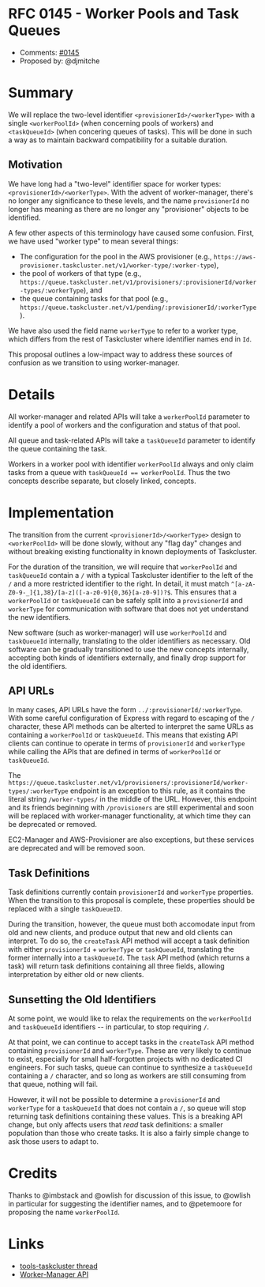 # RFC 0145 - Worker Pools and Task Queues
* Comments: [#0145](https://api.github.com/repos/taskcluster/taskcluster-rfcs/pulls/145)
* Proposed by: @djmitche

# Summary

We will replace the two-level identifier `<provisionerId>/<workerType>` with a single `<workerPoolId>` (when concerning pools of workers) and `<taskQueueId>` (when concering queues of tasks).
This will be done in such a way as to maintain backward compatibility for a suitable duration.

## Motivation

We have long had a "two-level" identifier space for worker types: `<provisionerId>/<workerType>`.
With the advent of worker-manager, there's no longer any significance to these levels, and the name `provisionerId` no longer has meaning as there are no longer any "provisioner" objects to be identified.

A few other aspects of this terminology have caused some confusion.
First, we have used "worker type" to mean several things:
 * The configuration for the pool in the AWS provisioner (e.g., `https://aws-provisioner.taskcluster.net/v1/worker-type/:worker-type`),
 * the pool of workers of that type (e.g., `https://queue.taskcluster.net/v1/provisioners/:provisionerId/worker-types/:workerType`), and
 * the queue containing tasks for that pool (e.g., `https://queue.taskcluster.net/v1/pending/:provisionerId/:workerType`).

We have also used the field name `workerType` to refer to a worker type, which differs from the rest of Taskcluster where identifier names end in `Id`.

This proposal outlines a low-impact way to address these sources of confusion as we transition to using worker-manager.

# Details

All worker-manager and related APIs will take a `workerPoolId` parameter to identify a pool of workers and the configuration and status of that pool.

All queue and task-related APIs will take a `taskQueueId` parameter to identify the queue containing the task.

Workers in a worker pool with identifier `workerPoolId` always and only claim tasks from a queue with `taskQueueId == workerPoolId`.
Thus the two concepts describe separate, but closely linked, concepts.

# Implementation

The transition from the current `<provisionerId>/<workerType>` design to `<workerPoolId>` will be done slowly, without any "flag day" changes and without breaking existing functionality in known deployments of Taskcluster.

For the duration of the transition, we will require that `workerPoolId` and `taskQueueId` contain a `/` with a typical Taskcluster identifier to the left of the `/` and a more restricted identifier to the right.
In detail, it must match `^[a-zA-Z0-9-_]{1,38}/[a-z]([-a-z0-9]{0,36}[a-z0-9])?$`.
This ensures that a `workerPoolId` or `taskQueueId` can be safely split into a `provisionerId` and `workerType` for communication with software that does not yet understand the new identifiers.

New software (such as worker-manager) will use `workerPoolId` and `taskQueueId` internally, translating to the older identifiers as necessary.
Old software can be gradually transitioned to use the new concepts internally, accepting both kinds of identifiers externally, and finally drop support for the old identifiers.

## API URLs

In many cases, API URLs have the form `../:provisionerId/:workerType`.
With some careful configuration of Express with regard to escaping of the `/` character, these API methods can be alterted to interpret the same URLs as containing a `workerPoolId` or `taskQueueId`.
This means that existing API clients can continue to operate in terms of `provisionerId` and `workerType` while calling the APIs that are defined in terms of `workerPoolId` or `taskQueueId`.

The `https://queue.taskcluster.net/v1/provisioners/:provisionerId/worker-types/:workerType` endpoint is an exception to this rule, as it contains the literal string `/worker-types/` in the middle of the URL.
However, this endpoint and its friends beginning with `/provisioners` are still experimental and soon will be replaced with worker-manager functionality, at which time they can be deprecated or removed.

EC2-Manager and AWS-Provisioner are also exceptions, but these services are deprecated and will be removed soon.

## Task Definitions

Task definitions currently contain `provisionerId` and `workerType` properties.
When the transition to this proposal is complete, these properties should be replaced with a single `taskQueueID`.

During the transition, however, the queue must both accomodate input from old and new clients, and produce output that new and old clients can interpret.
To do so, the `createTask` API method will accept a task definition with either `provisionerId` + `workerType` or `taskQueueId`, translating the former internally into a `taskQueueId`.
The `task` API method (which returns a task) will return task definitions containing all three fields, allowing interpretation by either old or new clients.

## Sunsetting the Old Identifiers

At some point, we would like to relax the requirements on the `workerPoolId` and `taskQueueId` identifiers -- in particular, to stop requiring `/`.

At that point, we can continue to accept tasks in the `createTask` API method containing `provisionerId` and `workerType`.
These are very likely to continue to exist, especially for small half-forgotten projects with no dedicated CI engineers.
For such tasks, queue can continue to synthesize a `taskQueueId` containing a `/` character, and so long as workers are still consuming from that queue, nothing will fail.

However, it will not be possible to determine a `provisionerId` and `workerType` for a `taskQueueId` that does not contain a `/`, so queue will stop returning task definitions containing these values.
This is a breaking API change, but only affects users that *read* task definitions: a smaller population than those who create tasks.
It is also a fairly simple change to ask those users to adapt to.

# Credits

Thanks to @imbstack and @owlish for discussion of this issue, to @owlish in particular for suggesting the identifier names, and to @petemoore for proposing the name `workerPoolId`.

# Links

* [tools-taskcluster thread](https://groups.google.com/forum/#!topic/mozilla.tools.taskcluster/YT9gmBzAOws)
* [Worker-Manager API](https://docs.taskcluster.net/docs/reference/core/worker-manager/api)
